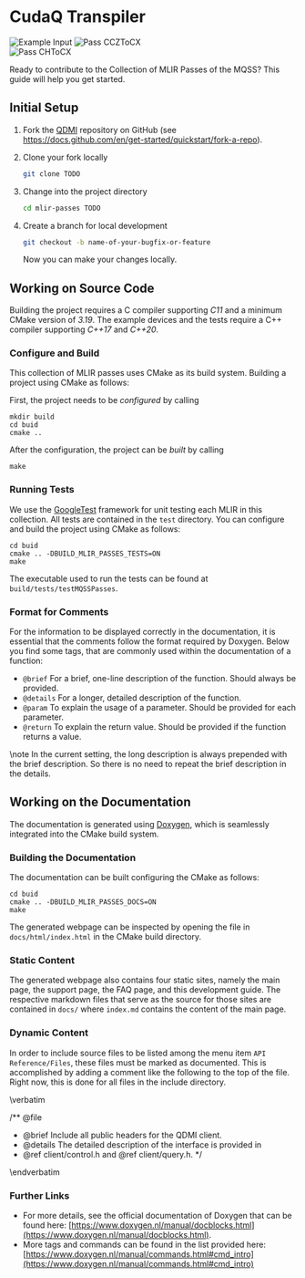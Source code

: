 # CudaQ Transpiler

<!-- IMPORTANT: Keep the line above as the first line. -->
<!----------------------------------------------------------------------------
Copyright 2024 Munich Quantum Software Stack Project

Licensed under the Apache License, Version 2.0 with LLVM Exceptions (the
"License"); you may not use this file except in compliance with the License.
You may obtain a copy of the License at

TODO: LICENSE

Unless required by applicable law or agreed to in writing, software
distributed under the License is distributed on an "AS IS" BASIS, WITHOUT
WARRANTIES OR CONDITIONS OF ANY KIND, either express or implied. See the
License for the specific language governing permissions and limitations under
the License.

SPDX-License-Identifier: Apache-2.0 WITH LLVM-exception
-------------------------------------------------------------------------- -->

<!-- This file is a static page and included in the CMakeLists.txt file. -->

![Example Input](Input.png)
![Pass CCZToCX](AQTTranspilation.png)                          
![Pass CHToCX](WMITranspilation.png)




























































Ready to contribute to the Collection of MLIR Passes of the MQSS? This guide will help you get started.

## Initial Setup

1. Fork the [QDMI](https://github.com/Munich-Quantum-Software-Stack/QDMI) repository on GitHub (see <https://docs.github.com/en/get-started/quickstart/fork-a-repo>).

2. Clone your fork locally

   ```sh
   git clone TODO
   ```

3. Change into the project directory

   ```sh
   cd mlir-passes TODO
   ```

4. Create a branch for local development

   ```sh
   git checkout -b name-of-your-bugfix-or-feature
   ```

   Now you can make your changes locally.

## Working on Source Code

Building the project requires a C compiler supporting _C11_ and a minimum CMake version of _3.19_.
The example devices and the tests require a C++ compiler supporting _C++17_ and _C++20_.

### Configure and Build

This collection of MLIR passes uses CMake as its build system. Building a project using CMake as follows:

First, the project needs to be _configured_ by calling

```shell
mkdir build
cd buid
cmake ..
```

After the configuration, the project can be _built_ by calling

```shell
make 
```

### Running Tests

We use the [GoogleTest](https://google.github.io/googletest/primer.html) framework for unit testing each MLIR in this collection. All tests are contained in the `test` directory. You can configure and build the project using CMake as follows:

```shell
cd buid
cmake .. -DBUILD_MLIR_PASSES_TESTS=ON
make
```

The executable used to run the tests can be found at `build/tests/testMQSSPasses`.


### Format for Comments

For the information to be displayed correctly in the documentation, it is essential that the
comments follow the format required by Doxygen. Below you find some tags, that are commonly used
within the documentation of a function:

- `@brief` For a brief, one-line description of the function. Should always be provided.
- `@details` For a longer, detailed description of the function.
- `@param` To explain the usage of a parameter. Should be provided for each parameter.
- `@return` To explain the return value. Should be provided if the function returns a value.

\note In the current setting, the long description is always prepended with the brief description.
So there is no need to repeat the brief description in the details.

## Working on the Documentation

The documentation is generated using [Doxygen](https://www.doxygen.nl/index.html), which is
seamlessly integrated into the CMake build system.

### Building the Documentation

The documentation can be built configuring the CMake as follows:

```shell
cd buid
cmake .. -DBUILD_MLIR_PASSES_DOCS=ON
make
```

The generated webpage can be inspected by opening the file in `docs/html/index.html` in the CMake build directory.

### Static Content

The generated webpage also contains four static sites, namely the main page, the support page, the FAQ page, and this development guide. The respective markdown files that serve as the source for those sites are contained in `docs/` where `index.md` contains the content of the main page.

### Dynamic Content

In order to include source files to be listed among the menu item `API Reference/Files`, these files must be marked as documented. This is accomplished by adding a comment like the following to the top of the file. Right now, this is done for all files in the include directory.

<!-- prettier-ignore-start -->
\verbatim

/** @file
 * @brief Include all public headers for the QDMI client.
 * @details The detailed description of the interface is provided in
 * @ref client/control.h and @ref client/query.h.
 */

\endverbatim
<!-- prettier-ignore-end -->

### Further Links

- For more details, see the official documentation of Doxygen that can be found here:
  [https://www.doxygen.nl/manual/docblocks.html](https://www.doxygen.nl/manual/docblocks.html).
- More tags and commands can be found in the list provided here:
  [https://www.doxygen.nl/manual/commands.html#cmd_intro](https://www.doxygen.nl/manual/commands.html#cmd_intro)
